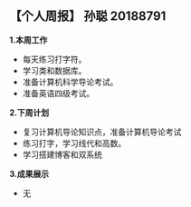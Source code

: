 ## 【个人周报】 孙聪 20188791
**1.本周工作**

 *  每天练习打字符。
 *  学习类和数据库。
 *  准备计算机科学导论考试。
 *  准备英语四级考试。
 
**2.下周计划**
 
 *  复习计算机导论知识点，准备计算机导论考试
 *  练习打字，学习线代和高数。
 *  学习搭建博客和双系统
 
**3.成果展示**
 
 * 无
